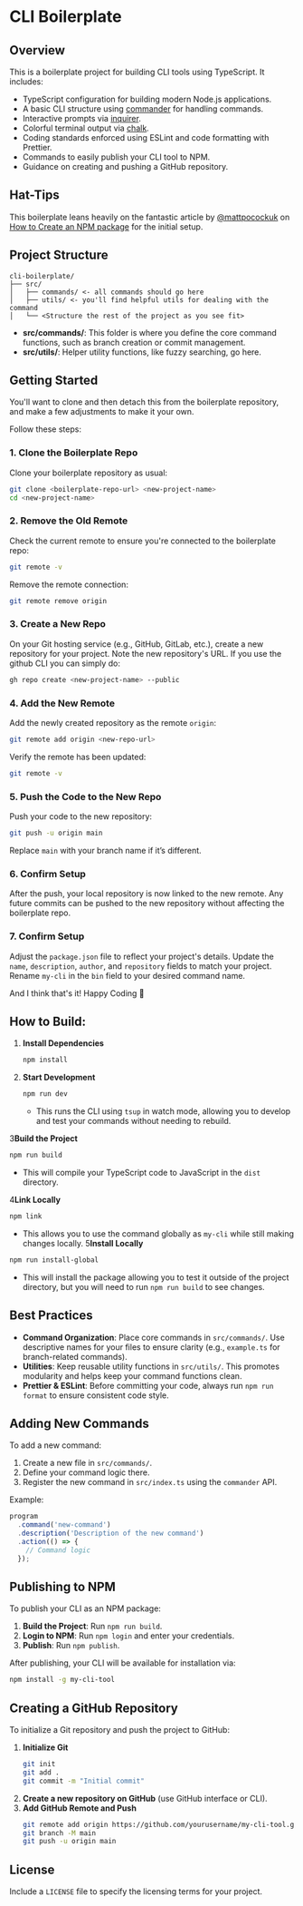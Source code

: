 # CLI Boilerplate

## Overview

This is a boilerplate project for building CLI tools using TypeScript. It includes:

- TypeScript configuration for building modern Node.js applications.
- A basic CLI structure using [commander](https://github.com/tj/commander.js) for handling commands.
- Interactive prompts via [inquirer](https://github.com/SBoudrias/Inquirer.js).
- Colorful terminal output via [chalk](https://github.com/chalk/chalk).
- Coding standards enforced using ESLint and code formatting with Prettier.
- Commands to easily publish your CLI tool to NPM.
- Guidance on creating and pushing a GitHub repository.

## Hat-Tips

This boilerplate leans heavily on the fantastic article by [@mattpocockuk](https://x.com/mattpocockuk) on [How to Create an NPM package](https://www.totaltypescript.com/how-to-create-an-npm-package) for the initial setup.

## Project Structure

```text
cli-boilerplate/
├── src/
│   ├── commands/ <- all commands should go here
│   ├── utils/ <- you'll find helpful utils for dealing with the command
│   └── <Structure the rest of the project as you see fit>
```

- **src/commands/**: This folder is where you define the core command functions, such as branch creation or commit management.
- **src/utils/**: Helper utility functions, like fuzzy searching, go here.

## Getting Started

You'll want to clone and then detach this from the boilerplate repository, and make a few adjustments to make it
your own.

Follow these steps:

### 1. **Clone the Boilerplate Repo**

Clone your boilerplate repository as usual:

```bash
git clone <boilerplate-repo-url> <new-project-name>
cd <new-project-name>
```

### 2. **Remove the Old Remote**

Check the current remote to ensure you're connected to the boilerplate repo:

```bash
git remote -v
```

Remove the remote connection:

```bash
git remote remove origin
```

### 3. **Create a New Repo**

On your Git hosting service (e.g., GitHub, GitLab, etc.), create a new repository for your project. Note the new repository's URL.
If you use the github CLI you can simply do:

```bash
gh repo create <new-project-name> --public
```

### 4. **Add the New Remote**

Add the newly created repository as the remote `origin`:

```bash
git remote add origin <new-repo-url>
```

Verify the remote has been updated:

```bash
git remote -v
```

### 5. **Push the Code to the New Repo**

Push your code to the new repository:

```bash
git push -u origin main
```

Replace `main` with your branch name if it’s different.

### 6. **Confirm Setup**

After the push, your local repository is now linked to the new remote. Any future commits can be pushed to the new repository without affecting the boilerplate repo.

### 7. **Confirm Setup**

Adjust the `package.json` file to reflect your project's details. Update the `name`, `description`, `author`, and `repository` fields to match your project.
Rename `my-cli` in the `bin` field to your desired command name.

And I think that's it! Happy Coding 🚀

## How to Build:

1. **Install Dependencies**

   ```bash
   npm install
   ```

2. **Start Development**

   ```bash
   npm run dev
   ```

   - This runs the CLI using `tsup` in watch mode, allowing you to develop and test your commands without needing to
     rebuild.

3**Build the Project**

```bash
npm run build
```

- This will compile your TypeScript code to JavaScript in the `dist` directory.

4**Link Locally**

```bash
npm link
```

- This allows you to use the command globally as `my-cli` while still making changes locally.
  5**Install Locally**

```bash
npm run install-global
```

- This will install the package allowing you to test it outside of the project directory, but you will need to run `npm run build` to see changes.

## Best Practices

- **Command Organization**: Place core commands in `src/commands/`. Use descriptive names for your files to ensure clarity (e.g., `example.ts` for branch-related commands).
- **Utilities**: Keep reusable utility functions in `src/utils/`. This promotes modularity and helps keep your command functions clean.
- **Prettier & ESLint**: Before committing your code, always run `npm run format` to ensure consistent code style.

## Adding New Commands

To add a new command:

1. Create a new file in `src/commands/`.
2. Define your command logic there.
3. Register the new command in `src/index.ts` using the `commander` API.

Example:

```typescript
program
  .command('new-command')
  .description('Description of the new command')
  .action(() => {
    // Command logic
  });
```

## Publishing to NPM

To publish your CLI as an NPM package:

1. **Build the Project**: Run `npm run build`.
2. **Login to NPM**: Run `npm login` and enter your credentials.
3. **Publish**: Run `npm publish`.

After publishing, your CLI will be available for installation via:

```bash
npm install -g my-cli-tool
```

## Creating a GitHub Repository

To initialize a Git repository and push the project to GitHub:

1. **Initialize Git**
   ```bash
   git init
   git add .
   git commit -m "Initial commit"
   ```
2. **Create a new repository on GitHub** (use GitHub interface or CLI).
3. **Add GitHub Remote and Push**
   ```bash
   git remote add origin https://github.com/yourusername/my-cli-tool.git
   git branch -M main
   git push -u origin main
   ```

## License

Include a `LICENSE` file to specify the licensing terms for your project.
